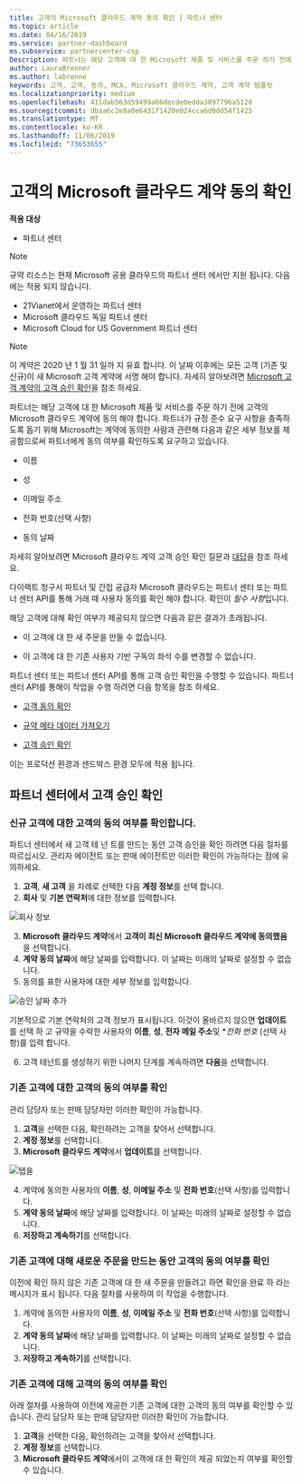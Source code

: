 ```yaml
---
title: 고객의 Microsoft 클라우드 계약 동의 확인 | 파트너 센터
ms.topic: article
ms.date: 04/16/2019
ms.service: partner-dashboard
ms.subservice: partnercenter-csp
Description: 파트너는 해당 고객에 대 한 Microsoft 제품 및 서비스를 주문 하기 전에 고객의 Microsoft 클라우드 계약에 동의 해야 합니다. 파트너가 규정 준수 요구 사항을 충족하도록 돕기 위해 Microsoft는 계약에 동의한 사람과 관련해 특정 세부 정보를 제공함으로써 파트너에게 동의 여부를 확인하도록 요구하고 있습니다.
author: LauraBrenner
ms.author: labrenne
keywords: 고객, 고객, 동의, MCA, Microsoft 클라우드 계약, 고객 계약 템플릿
ms.localizationpriority: medium
ms.openlocfilehash: 411dab563d59499a66decde0edda3897796a5128
ms.sourcegitcommit: dbaa6c2e8a0e6431f1420e024cca6d0dd54f1425
ms.translationtype: MT
ms.contentlocale: ko-KR
ms.lasthandoff: 11/06/2019
ms.locfileid: "73653655"
---
```

# <a name="confirm-customer-acceptance-of-the-microsoft-cloud-agreement"></a>고객의 Microsoft 클라우드 계약 동의 확인

**적용 대상**
-  파트너 센터

> [!NOTE]
> 규약 리소스는 현재 Microsoft 공용 클라우드의 파트너 센터 에서만 지원 됩니다. 다음에는 적용 되지 않습니다.
> * 21Vianet에서 운영하는 파트너 센터
> * Microsoft 클라우드 독일 파트너 센터
> * Microsoft Cloud for US Government 파트너 센터

>[!NOTE]
>이 계약은 2020 년 1 월 31 일까 지 유효 합니다. 이 날짜 이후에는 모든 고객 (기존 및 신규)이 새 Microsoft 고객 계약에 서명 해야 합니다. 자세히 알아보려면 [Microsoft 고객 계약의 고객 승인 확인](confirm-customer-agreement.md)을 참조 하세요.

파트너는 해당 고객에 대 한 Microsoft 제품 및 서비스를 주문 하기 전에 고객의 Microsoft 클라우드 계약에 동의 해야 합니다. 파트너가 규정 준수 요구 사항을 충족하도록 돕기 위해 Microsoft는 계약에 동의한 사람과 관련해 다음과 같은 세부 정보를 제공함으로써 파트너에게 동의 여부를 확인하도록 요구하고 있습니다. 

-   이름

-   성

-   이메일 주소

-   전화 번호(선택 사항)

-   동의 날짜

자세히 알아보려면 Microsoft 클라우드 계약 고객 승인 확인 질문과 [대답](https://docs.microsoft.com/partner-center/confirm-consent-faq)을 참조 하세요.

다이렉트 청구서 파트너 및 간접 공급자 Microsoft 클라우드는 파트너 센터 또는 파트너 센터 API를 통해 거래 때 사용자 동의를 확인 해야 합니다. 확인이 *필수 사항*입니다.

해당 고객에 대해 확인 여부가 제공되지 않으면 다음과 같은 결과가 초래됩니다.

-   이 고객에 대 한 새 주문을 만들 수 없습니다.

-   이 고객에 대 한 기존 사용자 기반 구독의 좌석 수를 변경할 수 없습니다.

파트너 센터 또는 파트너 센터 API를 통해 고객 승인 확인을 수행할 수 있습니다. 파트너 센터 API를 통해이 작업을 수행 하려면 다음 항목을 참조 하세요. 

-   [고객 동의 확인](https://docs.microsoft.com/partner-center/develop/get-confirmation-of-customer-consent)

-   [규약 메타 데이터 가져오기](https://docs.microsoft.com/partner-center/develop/get-agreement-metadata)

-   [고객 승인 확인](https://docs.microsoft.com/partner-center/develop/confirm-customer-consent)


이는 프로덕션 환경과 샌드박스 환경 모두에 적용 됩니다.

## <a name="confirming-customer-acceptance-in-partner-center"></a>파트너 센터에서 고객 승인 확인

### <a name="confirm-customer-acceptance-for-a-new-customer"></a>신규 고객에 대한 고객의 동의 여부를 확인합니다.

파트너 센터에서 새 고객 테 넌 트를 만드는 동안 고객 승인을 확인 하려면 다음 절차를 따르십시오. 관리자 에이전트 또는 판매 에이전트만 이러한 확인이 가능하다는 점에 유의하세요.

1. **고객**, **새 고객** 을 차례로 선택한 다음 **계정 정보**를 선택 합니다.
2. **회사** 및 **기본 연락처**에 대한 정보를 입력합니다.

![회사 정보](images/mca/mca1.png)

3. **Microsoft 클라우드 계약**에서 **고객이 최신 Microsoft 클라우드 계약에 동의했음**을 선택합니다.
4. **계약 동의 날짜**에 해당 날짜를 입력합니다. 이 날짜는 미래의 날짜로 설정할 수 없습니다.
5. 동의를 표한 사용자에 대한 세부 정보를 입력합니다.

![승인 날짜 추가](images/mca/MCA3.png)

기본적으로 기본 연락처의 고객 정보가 표시됩니다. 이것이 올바르지 않으면 **업데이트** 를 선택 하 고 규약을 수락한 사용자의 **이름**, **성**, **전자 메일 주소**및 **전화 번호* (선택 사항)를 입력 합니다.

6. 고객 테넌트를 생성하기 위한 나머지 단계를 계속하려면 **다음**을 선택합니다.

### <a name="confirm-customer-acceptance-for-an-existing-customer"></a>기존 고객에 대한 고객의 동의 여부를 확인

관리 담당자 또는 판매 담당자만 이러한 확인이 가능합니다.

1. **고객**을 선택한 다음, 확인하려는 고객을 찾아서 선택합니다.
2. **계정 정보**를 선택합니다.
3. **Microsoft 클라우드 계약**에서 **업데이트**를 선택합니다.

![탭을](images/mca/mca4.png)

4. 계약에 동의한 사용자의 **이름**, **성**, **이메일 주소** 및 **전화 번호**(선택 사항)를 입력합니다.
5. **계약 동의 날짜**에 해당 날짜를 입력합니다. 이 날짜는 미래의 날짜로 설정할 수 없습니다.
6. **저장하고 계속하기**를 선택합니다.

### <a name="confirm-customer-acceptance-while-creating-new-order-for-an-existing-customer"></a>기존 고객에 대해 새로운 주문을 만드는 동안 고객의 동의 여부를 확인

이전에 확인 하지 않은 기존 고객에 대 한 새 주문을 만들려고 하면 확인을 완료 하 라는 메시지가 표시 됩니다. 다음 절차를 사용하여 이 작업을 수행합니다.

1. 계약에 동의한 사용자의 **이름**, **성**, **이메일 주소** 및 **전화 번호**(선택 사항)를 입력합니다.
2. **계약 동의 날짜**에 해당 날짜를 입력합니다. 이 날짜는 미래의 날짜로 설정할 수 없습니다.
3. **저장하고 계속하기**를 선택합니다.

### <a name="retrieve-confirmation-of-customer-acceptance-for-an-existing-customer"></a>기존 고객에 대해 고객의 동의 여부를 확인

아래 절차를 사용하여 이전에 제공한 기존 고객에 대한 고객의 동의 여부를 확인할 수 있습니다. 관리 담당자 또는 판매 담당자만 이러한 확인이 가능합니다.

1. **고객**을 선택한 다음, 확인하려는 고객을 찾아서 선택합니다.
2. **계정 정보**를 선택합니다.
3. **Microsoft 클라우드 계약**에서이 고객에 대 한 확인이 제공 되었는지 여부를 확인할 수 있습니다.
